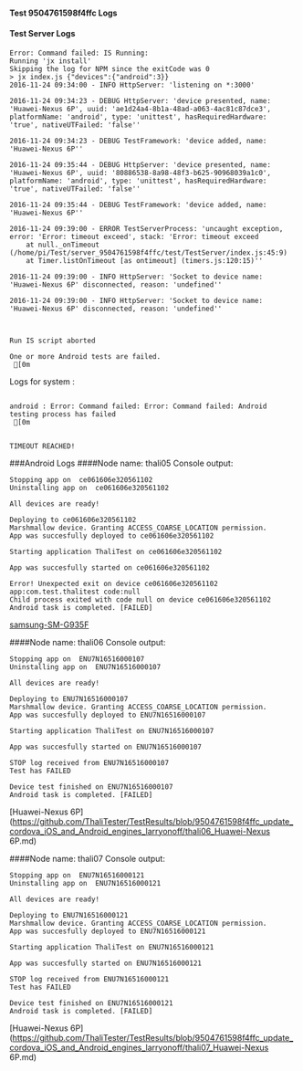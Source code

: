 #### Test 9504761598f4ffc Logs

#### Test Server Logs
```
Error: Command failed: IS Running:
Running 'jx install'
Skipping the log for NPM since the exitCode was 0
> jx index.js {"devices":{"android":3}}
2016-11-24 09:34:00 - INFO HttpServer: 'listening on *:3000'

2016-11-24 09:34:23 - DEBUG HttpServer: 'device presented, name: 'Huawei-Nexus 6P', uuid: 'ae1d24a4-8b1a-48ad-a063-4ac81c87dce3', platformName: 'android', type: 'unittest', hasRequiredHardware: 'true', nativeUTFailed: 'false''

2016-11-24 09:34:23 - DEBUG TestFramework: 'device added, name: 'Huawei-Nexus 6P''

2016-11-24 09:35:44 - DEBUG HttpServer: 'device presented, name: 'Huawei-Nexus 6P', uuid: '80886538-8a98-48f3-b625-90968039a1c0', platformName: 'android', type: 'unittest', hasRequiredHardware: 'true', nativeUTFailed: 'false''

2016-11-24 09:35:44 - DEBUG TestFramework: 'device added, name: 'Huawei-Nexus 6P''

2016-11-24 09:39:00 - ERROR TestServerProcess: 'uncaught exception, error: 'Error: timeout exceed', stack: 'Error: timeout exceed
    at null._onTimeout (/home/pi/Test/server_9504761598f4ffc/test/TestServer/index.js:45:9)
    at Timer.listOnTimeout [as ontimeout] (timers.js:120:15)''

2016-11-24 09:39:00 - INFO HttpServer: 'Socket to device name: 'Huawei-Nexus 6P' disconnected, reason: 'undefined''

2016-11-24 09:39:00 - INFO HttpServer: 'Socket to device name: 'Huawei-Nexus 6P' disconnected, reason: 'undefined''


 
Run IS script aborted
 
One or more Android tests are failed.
 [0m

```


Logs for system : 
```

android : Error: Command failed: Error: Command failed: Android testing process has failed
 [0m


TIMEOUT REACHED!
```
###Android Logs
####Node name: thali05
Console output:
```
Stopping app on  ce061606e320561102
Uninstalling app on  ce061606e320561102

All devices are ready!

Deploying to ce061606e320561102
Marshmallow device. Granting ACCESS_COARSE_LOCATION permission.
App was succesfully deployed to ce061606e320561102

Starting application ThaliTest on ce061606e320561102

App was succesfully started on ce061606e320561102

Error! Unexpected exit on device ce061606e320561102 app:com.test.thalitest code:null 
Child process exited with code null on device ce061606e320561102
Android task is completed. [FAILED]
```
[samsung-SM-G935F](https://github.com/ThaliTester/TestResults/blob/9504761598f4ffc_update_cordova_iOS_and_Android_engines_larryonoff/thali05_samsung-SM-G935F.md)

####Node name: thali06
Console output:
```
Stopping app on  ENU7N16516000107
Uninstalling app on  ENU7N16516000107

All devices are ready!

Deploying to ENU7N16516000107
Marshmallow device. Granting ACCESS_COARSE_LOCATION permission.
App was succesfully deployed to ENU7N16516000107

Starting application ThaliTest on ENU7N16516000107

App was succesfully started on ENU7N16516000107

STOP log received from ENU7N16516000107
Test has FAILED

Device test finished on ENU7N16516000107 
Android task is completed. [FAILED]
```
[Huawei-Nexus 6P](https://github.com/ThaliTester/TestResults/blob/9504761598f4ffc_update_cordova_iOS_and_Android_engines_larryonoff/thali06_Huawei-Nexus 6P.md)

####Node name: thali07
Console output:
```
Stopping app on  ENU7N16516000121
Uninstalling app on  ENU7N16516000121

All devices are ready!

Deploying to ENU7N16516000121
Marshmallow device. Granting ACCESS_COARSE_LOCATION permission.
App was succesfully deployed to ENU7N16516000121

Starting application ThaliTest on ENU7N16516000121

App was succesfully started on ENU7N16516000121

STOP log received from ENU7N16516000121
Test has FAILED

Device test finished on ENU7N16516000121 
Android task is completed. [FAILED]
```
[Huawei-Nexus 6P](https://github.com/ThaliTester/TestResults/blob/9504761598f4ffc_update_cordova_iOS_and_Android_engines_larryonoff/thali07_Huawei-Nexus 6P.md)




